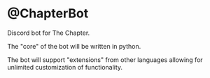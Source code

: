 # @ChapterBot
Discord bot for The Chapter.

The "core" of the bot will be written in python.

The bot will support "extensions" from other languages allowing for unlimited customization of functionality.
